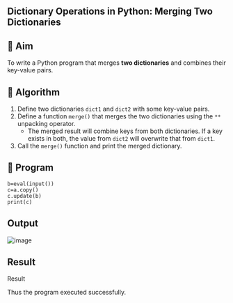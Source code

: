 ## Dictionary Operations in Python: Merging Two Dictionaries

## 🎯 Aim
To write a Python program that merges **two dictionaries** and combines their key-value pairs.

## 🧠 Algorithm
1. Define two dictionaries `dict1` and `dict2` with some key-value pairs.
2. Define a function `merge()` that merges the two dictionaries using the `**` unpacking operator.
   - The merged result will combine keys from both dictionaries. If a key exists in both, the value from `dict2` will overwrite that from `dict1`.
3. Call the `merge()` function and print the merged dictionary.

## 🧾 Program
```
b=eval(input())
c=a.copy()
c.update(b)
print(c)

```

## Output

![image](https://github.com/user-attachments/assets/1b3617b5-2fd8-4a10-b489-6643dcfadd6a)


## Result

Result

Thus the program executed successfully.
